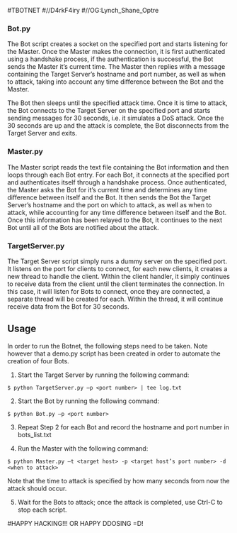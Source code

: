 #TBOTNET
#//D4rkF4iry
#//OG:Lynch_Shane_Optre

### Bot.py
The Bot script creates a socket on the specified port and starts listening for the Master. Once the Master makes the connection, it is first authenticated using a handshake process, if the authentication is successful, the Bot sends the Master it’s current time. The Master then replies with a message containing the Target Server’s hostname and port number, as well as when to attack, taking into account any time difference between the Bot and the Master.

The Bot then sleeps until the specified attack time. Once it is time to attack, the Bot connects to the Target Server on the specified port and starts sending messages for 30 seconds, i.e. it simulates a DoS attack. Once the 30 seconds are up and the attack is complete, the Bot disconnects from the Target Server and exits.

### Master.py
The Master script reads the text file containing the Bot information and then loops through each Bot entry. For each Bot, it connects at the specified port and authenticates itself through a handshake process. Once authenticated, the Master asks the Bot for it’s current time and determines any time difference between itself and the Bot. It then sends the Bot the Target Server’s hostname and the port on which to attack, as well as when to attack, while accounting for any time difference between itself and the Bot. Once this information has been relayed to the Bot, it continues to the next Bot until all of the Bots are notified about the attack.

### TargetServer.py
The Target Server script simply runs a dummy server on the specified port. It listens on the port for clients to connect, for each new clients, it creates a new thread to handle the client. Within the client handler, it simply continues to receive data from the client until the client terminates the connection. In this case, it will listen for Bots to connect, once they are connected, a separate thread will be created for each. Within the thread, it will continue receive data from the Bot for 30 seconds. 

## Usage
In order to run the Botnet, the following steps need to be taken. Note however that a demo.py script has been created in order to automate the creation of four Bots.

1) Start the Target Server by running the following command:

```
$ python TargetServer.py –p <port number> | tee log.txt
```

2) Start the Bot by running the following command:

```
$ python Bot.py –p <port number>
```

3) Repeat Step 2 for each Bot and record the hostname and port number in bots_list.txt

4) Run the Master with the following command:

```
$ python Master.py –t <target host> -p <target host’s port number> -d <when to attack>
```

Note that the time to attack is specified by how many seconds from now the attack should occur. 

5) Wait for the Bots to attack; once the attack is completed, use Ctrl-C to stop each script.


#HAPPY HACKING!!! OR HAPPY DDOSING =D!
